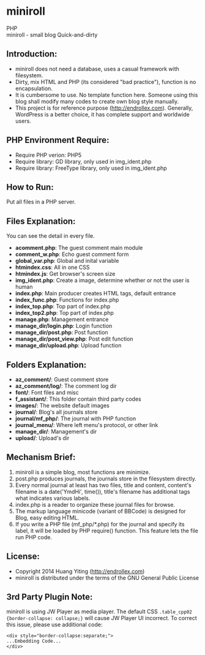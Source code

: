 miniroll
========
PHP  
miniroll - small blog Quick-and-dirty

Introduction:
-------------
* miniroll does not need a database, uses a casual framework with filesystem.
* Dirty, mix HTML and PHP (its considered "bad practice"), function is no encapsulation.
* It is cumbersome to use. No template function here.
  Someone using this blog shall modify many codes to create own blog style manually.
* This project is for reference purpose (http://endrollex.com).
  Generally, WordPress is a better choice, it has complete support and worldwide users.

PHP Environment Require:
------------------------
* Require PHP verion: PHP5
* Require library: GD library, only used in img_ident.php
* Require library: FreeType library, only used in img_ident.php

How to Run:
-----------
Put all files in a PHP server.

Files Explanation:
------------------
You can see the detail in every file.

* **acomment.php**: The guest comment main module
* **comment_w.php**: Echo guest comment form
* **global_var.php**: Global and inital variable
* **htmindex.css**: All in one CSS
* **htmindex.js**: Get browser's screen size
* **img_ident.php**: Create a image, determine whether or not the user is human
* **index.php**: Main producer creates HTML tags, default entrance
* **index_func.php**: Functions for index.php
* **index_top.php**: Top part of index.php
* **index_top2.php**: Top part of index.php
* **manage.php**: Management entrance
* **manage_dir/login.php**: Login function
* **manage_dir/post.php**: Post function
* **manage_dir/post_view.php**: Post edit function
* **manage_dir/upload.php**: Upload function

Folders Explanation:
--------------------
* **az_comment/**: Guest comment store
* **az_comment/log/**: The comment log dir
* **font/**: Font files and misc
* **f_assistant/**: This folder contain third party codes
* **images/**: The website default images
* **journal/**: Blog's all journals store
* **journal/mf_php/**: The journal with PHP function
* **journal_menu/**: Where left menu's protocol, or other link
* **manage_dir/**: Management's dir
* **upload/**: Upload's dir

Mechanism Brief:
----------------
1. miniroll is a simple blog, most functions are minimize.
2. post.php produces journals, the journals store in the filesystem directly.
3. Every normal journal at least has two files, title and content, content's filename is a date('YmdHi', time()),
   title's filename has additional tags what indicates various labels.
4. index.php is a reader to organize these journal files for browse.
5. The markup language minicode (variant of BBCode) is designed for Blog, easy editing HTML.
6. If you write a PHP file (mf_php/*.php) for the journal and specify its label,
   it will be loaded by PHP require() function.
   This feature lets the file run PHP code.

License:
--------
* Copyright 2014 Huang Yiting (http://endrollex.com)
* miniroll is distributed under the terms of the GNU General Public License

3rd Party Plugin Note:
----------------------
miniroll is using JW Player as media player.
The default CSS `.table_cpp02 {border-collapse: collapse;}` will cause JW Player UI incorrect.
To correct this issue, please use additional code:

	<div style="border-collapse:separate;">
	...Embedding Code...
	</div>
